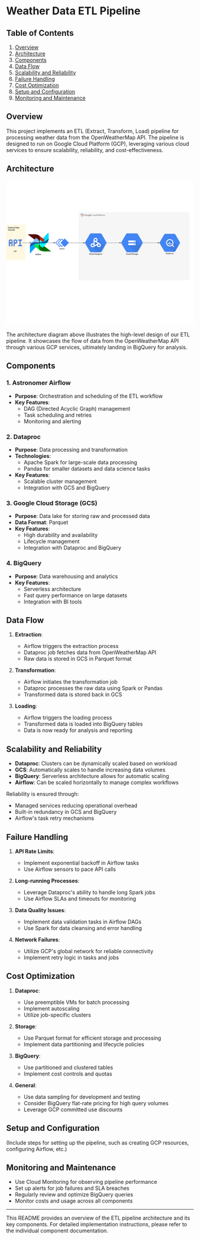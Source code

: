 # Weather Data ETL Pipeline

## Table of Contents
1. [Overview](#overview)
2. [Architecture](#architecture)
3. [Components](#components)
4. [Data Flow](#data-flow)
5. [Scalability and Reliability](#scalability-and-reliability)
6. [Failure Handling](#failure-handling)
7. [Cost Optimization](#cost-optimization)
8. [Setup and Configuration](#setup-and-configuration)
9. [Monitoring and Maintenance](#monitoring-and-maintenance)

## Overview

This project implements an ETL (Extract, Transform, Load) pipeline for processing weather data from the OpenWeatherMap API. The pipeline is designed to run on Google Cloud Platform (GCP), leveraging various cloud services to ensure scalability, reliability, and cost-effectiveness.

## Architecture

![ETL Pipeline Architecture](Architecture/Part%202%20Architecture.png)

The architecture diagram above illustrates the high-level design of our ETL pipeline. It showcases the flow of data from the OpenWeatherMap API through various GCP services, ultimately landing in BigQuery for analysis.

## Components

### 1. Astronomer Airflow
- **Purpose**: Orchestration and scheduling of the ETL workflow
- **Key Features**:
  - DAG (Directed Acyclic Graph) management
  - Task scheduling and retries
  - Monitoring and alerting

### 2. Dataproc
- **Purpose**: Data processing and transformation
- **Technologies**:
  - Apache Spark for large-scale data processing
  - Pandas for smaller datasets and data science tasks
- **Key Features**:
  - Scalable cluster management
  - Integration with GCS and BigQuery

### 3. Google Cloud Storage (GCS)
- **Purpose**: Data lake for storing raw and processed data
- **Data Format**: Parquet
- **Key Features**:
  - High durability and availability
  - Lifecycle management
  - Integration with Dataproc and BigQuery

### 4. BigQuery
- **Purpose**: Data warehousing and analytics
- **Key Features**:
  - Serverless architecture
  - Fast query performance on large datasets
  - Integration with BI tools

## Data Flow

1. **Extraction**: 
   - Airflow triggers the extraction process
   - Dataproc job fetches data from OpenWeatherMap API
   - Raw data is stored in GCS in Parquet format

2. **Transformation**:
   - Airflow initiates the transformation job
   - Dataproc processes the raw data using Spark or Pandas
   - Transformed data is stored back in GCS

3. **Loading**:
   - Airflow triggers the loading process
   - Transformed data is loaded into BigQuery tables
   - Data is now ready for analysis and reporting

## Scalability and Reliability

- **Dataproc**: Clusters can be dynamically scaled based on workload
- **GCS**: Automatically scales to handle increasing data volumes
- **BigQuery**: Serverless architecture allows for automatic scaling
- **Airflow**: Can be scaled horizontally to manage complex workflows

Reliability is ensured through:
- Managed services reducing operational overhead
- Built-in redundancy in GCS and BigQuery
- Airflow's task retry mechanisms

## Failure Handling

1. **API Rate Limits**: 
   - Implement exponential backoff in Airflow tasks
   - Use Airflow sensors to pace API calls

2. **Long-running Processes**:
   - Leverage Dataproc's ability to handle long Spark jobs
   - Use Airflow SLAs and timeouts for monitoring

3. **Data Quality Issues**:
   - Implement data validation tasks in Airflow DAGs
   - Use Spark for data cleansing and error handling

4. **Network Failures**:
   - Utilize GCP's global network for reliable connectivity
   - Implement retry logic in tasks and jobs

## Cost Optimization

1. **Dataproc**:
   - Use preemptible VMs for batch processing
   - Implement autoscaling
   - Utilize job-specific clusters

2. **Storage**:
   - Use Parquet format for efficient storage and processing
   - Implement data partitioning and lifecycle policies

3. **BigQuery**:
   - Use partitioned and clustered tables
   - Implement cost controls and quotas

4. **General**:
   - Use data sampling for development and testing
   - Consider BigQuery flat-rate pricing for high query volumes
   - Leverage GCP committed use discounts

## Setup and Configuration

(Include steps for setting up the pipeline, such as creating GCP resources, configuring Airflow, etc.)

## Monitoring and Maintenance

- Use Cloud Monitoring for observing pipeline performance
- Set up alerts for job failures and SLA breaches
- Regularly review and optimize BigQuery queries
- Monitor costs and usage across all components

---

This README provides an overview of the ETL pipeline architecture and its key components. For detailed implementation instructions, please refer to the individual component documentation.